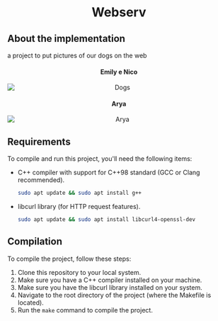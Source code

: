 <h1 align=center>Webserv</h1>

## About the implementation

a project to put pictures of our dogs on the web

<h4 align=center>
	<b>Emily e Nico</b>
</h4>
<p align="center">
    <img src="wwwroot/assets/Dogs.png" alt="Dogs" style="display: block; margin: auto;">
</p>

<h4 align=center>
	<b>Arya</b>
</h4>
<p align="center">
    <img src="wwwroot/assets/arya2.png" alt="Arya" style="display: block; margin: auto;">
</p>

## Requirements

To compile and run this project, you'll need the following items:

- C++ compiler with support for C++98 standard (GCC or Clang recommended).
    ```sh
    sudo apt update && sudo apt install g++
    ```
- libcurl library (for HTTP request features).
    ```sh
    sudo apt update && sudo apt install libcurl4-openssl-dev
    ```
## Compilation

To compile the project, follow these steps:

1. Clone this repository to your local system.
2. Make sure you have a C++ compiler installed on your machine.
3. Make sure you have the libcurl library installed on your system.
4. Navigate to the root directory of the project (where the Makefile is located).
5. Run the `make` command to compile the project.
